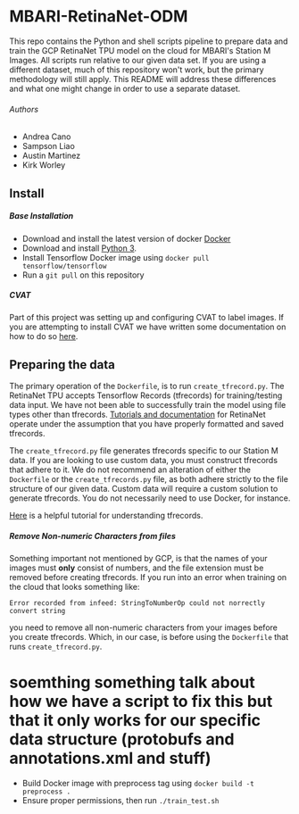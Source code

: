 # MBARI-RetinaNet-ODM

This repo contains the Python and shell scripts pipeline to prepare data and train the GCP RetinaNet TPU model on the cloud for MBARI's Station M Images. All scripts run relative to our given data set. If you are using a different dataset, much of this repository won't work, but the primary methodology will still apply. This README will address these differences and what one might change in order to use a separate dataset. 

###### Authors

* Andrea Cano
* Sampson Liao
* Austin Martinez
* Kirk Worley

## Install
##### Base Installation 
* Download and install the latest version of docker [Docker](https://www.docker.com/)
* Download and install [Python 3](https://www.python.org/download/releases/3.0/).
* Install Tensorflow Docker image using `docker pull tensorflow/tensorflow`
* Run a `git pull` on this repository

##### CVAT 
Part of this project was setting up and configuring CVAT to label images. If you are attempting to install CVAT we have written some documentation on how to do so [here](https://docs.google.com/document/d/1277nbsISsqZBLsdxFQCm6-fhEhYLTtJpRFNCSxvR40I/edit?usp=sharing).

## Preparing the data

The primary operation of the `Dockerfile`, is to run `create_tfrecord.py`. The RetinaNet TPU accepts Tensorflow Records (tfrecords) for training/testing data input. We have not been able to successfully train the model using file types other than tfrecords. [Tutorials and documentation](https://cloud.google.com/tpu/docs/tutorials/retinanet) for RetinaNet operate under the assumption that you have properly formatted and saved tfrecords. 

The `create_tfrecord.py` file generates tfrecords specific to our Station M data. If you are looking to use custom data, you must construct tfrecords that adhere to it. We do not recommend an alteration of either the `Dockerfile` or the `create_tfrecords.py` file, as both adhere strictly to the file structure of our given data. Custom data will require a custom solution to generate tfrecords. You do not necessarily need to use Docker, for instance. 

[Here](https://medium.com/mostly-ai/tensorflow-records-what-they-are-and-how-to-use-them-c46bc4bbb564) is a helpful tutorial for understanding tfrecords.

##### Remove Non-numeric Characters from files

Something important not mentioned by GCP, is that the names of your images must **only** consist of numbers, and the file extension must be removed before creating tfrecords. If you run into an error when training on the cloud that looks something like:
```
Error recorded from infeed: StringToNumberOp could not norrectly convert string
```
you need to remove all non-numeric characters from your images before you create tfrecords. Which, in our case, is before using the `Dockerfile` that runs `create_tfrecord.py`. 


# soemthing something talk about how we have a script to fix this but that it only works for our specific data structure (protobufs and annotations.xml and stuff)

* Build Docker image with preprocess tag using `docker build -t preprocess .`
* Ensure proper permissions, then run `./train_test.sh`